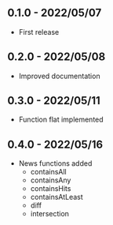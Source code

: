 ## 0.1.0 - 2022/05/07

* First release

## 0.2.0 - 2022/05/08

* Improved documentation

## 0.3.0 - 2022/05/11

* Function flat implemented

## 0.4.0 - 2022/05/16

* News functions added
    * containsAll
    * containsAny
    * containsHits
    * containsAtLeast
    * diff
    * intersection
